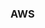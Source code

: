 ### AWS
#### 
<!--stackedit_data:
eyJoaXN0b3J5IjpbMTQzMjM5MDg0NiwtMjA4ODc0NjYxMiw3Mz
A5OTgxMTZdfQ==
-->